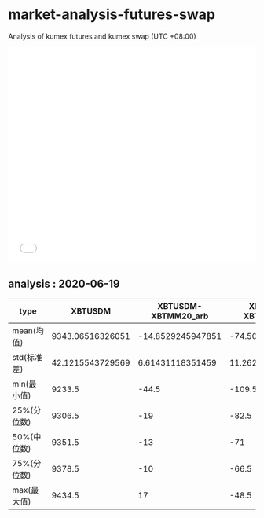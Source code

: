# market-analysis-futures-swap
Analysis of kumex futures and kumex swap (UTC +08:00)

<iframe width="100%" height="440" src="./data.html" frameborder="no" border="0" scrolling="no"></iframe>

## analysis : 2020-06-19

type|XBTUSDM|XBTUSDM-XBTMM20_arb|XBTUSDM-XBTMU20_arb|
---|---|---|---
mean(均值) | 9343.06516326051 | -14.8529245947851 | -74.5018740375329
std(标准差) | 42.1215543729569 | 6.61431118351459 | 11.262374800631
min(最小值) | 9233.5 | -44.5 | -109.5
25%(分位数) | 9306.5 | -19 | -82.5
50%(中位数) | 9351.5 | -13 | -71
75%(分位数) | 9378.5 | -10 | -66.5
max(最大值) | 9434.5 | 17 | -48.5
